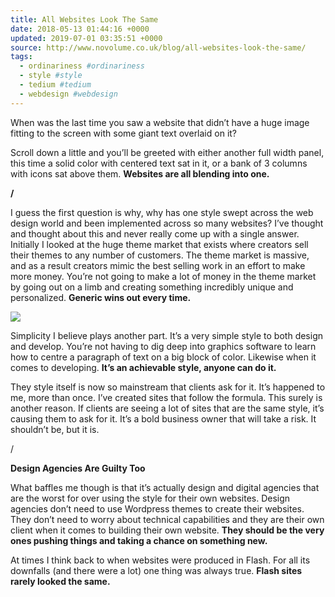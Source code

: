 ```yaml
---
title: All Websites Look The Same
date: 2018-05-13 01:44:16 +0000
updated: 2019-07-01 03:35:51 +0000
source: http://www.novolume.co.uk/blog/all-websites-look-the-same/
tags:
  - ordinariness #ordinariness
  - style #style
  - tedium #tedium
  - webdesign #webdesign
---
```

When was the last time you saw a website that didn’t have a huge image fitting to the screen with some giant text overlaid on it?

Scroll down a little and you’ll be greeted with either another full width panel, this time a solid color with centered text sat in it, or a bank of 3 columns with icons sat above them. __Websites are all blending into one.__

__/__

I guess the first question is why, why has one style swept across the web design world and been implemented across so many websites? I’ve thought and thought about this and never really come up with a single answer. Initially I looked at the huge theme market that exists where creators sell their themes to any number of customers. The theme market is massive, and as a result creators mimic the best selling work in an effort to make more money. You’re not going to make a lot of money in the theme market by going out on a limb and creating something incredibly unique and personalized. __Generic wins out every time.__

![](All%20Websites%20Look%20The%20Same.html.resources/83DC17A1-D6C0-4BBE-8A7D-CEB4592FCB71.png)

Simplicity I believe plays another part. It’s a very simple style to both design and develop. You’re not having to dig deep into graphics software to learn how to centre a paragraph of text on a big block of color. Likewise when it comes to developing. __It’s an achievable style, anyone can do it.__

They style itself is now so mainstream that clients ask for it. It’s happened to me, more than once. I’ve created sites that follow the formula. This surely is another reason. If clients are seeing a lot of sites that are the same style, it’s causing them to ask for it. It’s a bold business owner that will take a risk. It shouldn’t be, but it is.

/

__Design Agencies Are Guilty Too__

What baffles me though is that it’s actually design and digital agencies that are the worst for over using the style for their own websites. Design agencies don’t need to use Wordpress themes to create their websites. They don’t need to worry about technical capabilities and they are their own client when it comes to building their own website. __They should be the very ones pushing things and taking a chance on something new.__

At times I think back to when websites were produced in Flash. For all its downfalls (and there were a lot) one thing was always true. __Flash sites rarely looked the same.__
